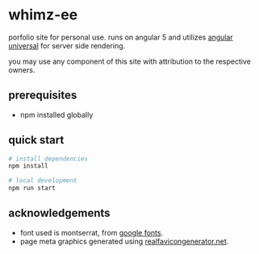 whimz-ee
========

porfolio site for personal use. runs on angular 5 and utilizes [angular universal](https://universal.angular.io/) for server side rendering.

you may use any component of this site with attribution to the respective owners.

prerequisites
--------

* npm installed globally

quick start
--------

```bash
# install dependencies
npm install

# local development
npm run start
```

acknowledgements
--------

* font used is montserrat, from [google fonts](https://fonts.google.com/).
* page meta graphics generated using [realfavicongenerator.net](https://realfavicongenerator.net/).
